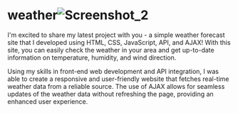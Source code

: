 # weather![Screenshot_2](https://user-images.githubusercontent.com/62824216/222328881-a9bdd3af-2811-4e2a-b5f1-d08d02059c11.png)

I'm excited to share my latest project with you - a simple weather forecast site that I developed using HTML, CSS, JavaScript, API, and AJAX! With this site, you can easily check the weather in your area and get up-to-date information on temperature, humidity, and wind direction.


Using my skills in front-end web development and API integration, I was able to create a responsive and user-friendly website that fetches real-time weather data from a reliable source. The use of AJAX allows for seamless updates of the weather data without refreshing the page, providing an enhanced user experience.
